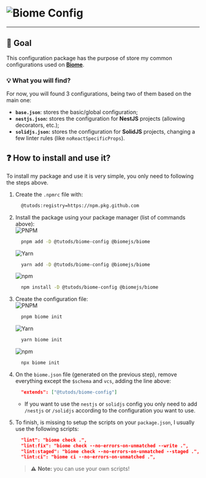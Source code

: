# ![Biome Config](https://img.shields.io/badge/Biome-%40tutods%2Fbiome--config-60A5FA?logo=biome&logoSize=auto&style=for-the-badge)

---

## 📄 Goal

This configuration package has the purpose of store my common configurations used on **[Biome](https://biomejs.dev)**.

### 💡️ What you will find?

For now, you will found 3 configurations, being two of them based on the main one:
- **`base.json`**: stores the basic/global configuration;
- **`nestjs.json`:** stores the configuration for **NestJS** projects (allowing decorators, etc.);
- **`solidjs.json`:** stores the configuration for **SolidJS** projects, changing a few linter rules (like `noReactSpecificProps`).

## ❓ How to install and use it?

To install my package and use it is very simple, you only need to following the steps above.

1. Create the `.npmrc` file with:
    ```bash
      @tutods:registry=https://npm.pkg.github.com
    ```
2. Install the package using your package manager (list of commands above): <br/>
    ![PNPM](https://img.shields.io/badge/PNPM-000?logo=pnpm&logoSize=auto&style=for-the-badge)
    ```bash
      pnpm add -D @tutods/biome-config @biomejs/biome
    ```
    ![Yarn](https://img.shields.io/badge/yarn-000?logo=yarn&logoSize=auto&style=for-the-badge)
    ```bash
      yarn add -D @tutods/biome-config @biomejs/biome
    ```
    ![npm](https://img.shields.io/badge/npm-000?logo=npm&logoSize=auto&style=for-the-badge)
    ```bash
      npm install -D @tutods/biome-config @biomejs/biome
    ```

3. Create the configuration file: <br/>
    ![PNPM](https://img.shields.io/badge/PNPM-000?logo=pnpm&logoSize=auto&style=for-the-badge)
    ```bash
      pnpm biome init
    ```
    ![Yarn](https://img.shields.io/badge/yarn-000?logo=yarn&logoSize=auto&style=for-the-badge)
    ```bash
      yarn biome init
    ```
    ![npm](https://img.shields.io/badge/npm-000?logo=npm&logoSize=auto&style=for-the-badge)
    ```bash
      npx biome init
    ```

4. On the `biome.json` file (generated on the previous step), remove everything except the `$schema` and `vcs`, adding the line above:
    ```json
      "extends": ["@tutods/biome-config"]
    ```
     - If you want to use the `nestjs` or `solidjs` config you only need to add `/nestjs` or `/solidjs` according to the configuration you want to use.

5. To finish, is missing to setup the scripts on your `package.json`, I usually use the following scripts:
    ```json
      "lint": "biome check .",
      "lint:fix": "biome check --no-errors-on-unmatched --write .",
      "lint:staged": "biome check --no-errors-on-unmatched --staged .",
      "lint:ci": "biome ci --no-errors-on-unmatched .",
    ```
    > ⚠️ **Note:** you can use your own scripts!
